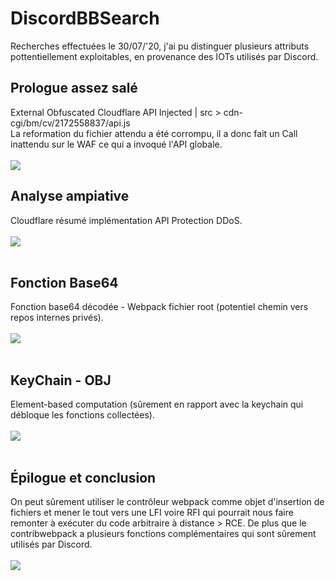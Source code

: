 # DiscordBBSearch
Recherches effectuées le 30/07/'20, j'ai pu distinguer plusieurs attributs pottentiellement exploitables, en provenance des IOTs utilisés par Discord.
## Prologue assez salé
External Obfuscated Cloudflare API Injected | src > cdn-cgi/bm/cv/2172558837/api.js<br/>
La reformation du fichier attendu a été corrompu, il a donc fait un Call inattendu sur le WAF ce qui a invoqué l'API globale.<br/></br>
<img src="https://media.discordapp.net/attachments/738135945701753409/738256958066262016/unknown.png?width=1525&height=890"/><br/>
## Analyse ampiative
Cloudflare résumé implémentation API Protection DDoS.<br/><br/>
<img src="https://media.discordapp.net/attachments/736536361258975253/738229995339513866/unknown.png?width=1838&height=338"/><br/><br/>
## Fonction Base64
Fonction base64 décodée - Webpack fichier root (potentiel chemin vers repos internes privés).<br/><br/>
<img src="https://media.discordapp.net/attachments/736536361258975253/738232859684372490/unknown.png"/><br/><br/>
## KeyChain - OBJ
Element-based computation (sûrement en rapport avec la keychain qui débloque les fonctions collectées).<br/><br/>
<img src="https://media.discordapp.net/attachments/736536361258975253/738233662033625239/unknown.png"/><br/><br/>
## Épilogue et conclusion
On peut sûrement utiliser le contrôleur webpack comme objet d'insertion de fichiers et mener le tout vers une LFI voire RFI qui pourrait nous faire remonter à exécuter du code arbitraire à distance > RCE. De plus que le contribwebpack a plusieurs fonctions complémentaires qui sont sûrement utilisés par Discord.<br/><br/>
<img src="https://media.discordapp.net/attachments/736536361258975253/738234703928229928/unknown.png"/>
